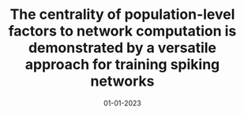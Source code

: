 --- 
title: "The centrality of population-level factors to network computation is demonstrated by a versatile approach for training spiking networks"
collection: publications
permalink: /publication/2009-10-01-paper-title-number-1
excerpt: ‘’
date: 01-01-2023
venue: ‘Neuron’
doi: ”https://doi.org/10.1016/j.neuron.2022.12.007” 
authors: <b>Brian DePasquale</b>, David Sussillo, LF Abbott, Mark M Churchland
pub: 1
--- 